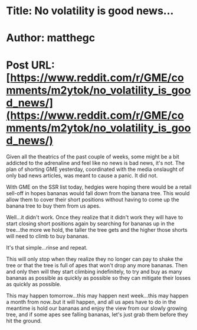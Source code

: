 # Title: No volatility is good news...
# Author: matthegc
# Post URL: [https://www.reddit.com/r/GME/comments/m2ytok/no_volatility_is_good_news/](https://www.reddit.com/r/GME/comments/m2ytok/no_volatility_is_good_news/)


Given all the theatrics of the past couple of weeks, some might be a bit addicted to the adrenaline and feel like no news is bad news, it's not.  The plan of shorting GME yesterday, coordinated with the media onslaught of only bad news articles, was meant to cause a panic.  It did not.

With GME on the SSR list today, hedgies were hoping there would be a retail sell-off in hopes bananas would fall down from the banana tree. This would allow them to cover their short positions without having to come up the banana tree to buy them from us apes.

Well...it didn't work.  Once they realize that it didn't work they will have to start closing short positions again by searching for bananas up in the tree...the more we hold, the taller the tree gets and the higher those shorts will need to climb to buy bananas.  

It's that simple...rinse and repeat.

This will only stop when they realize they no longer can pay to shake the tree or that the tree is full of apes that won't drop any more bananas. Then and only then will they start climbing indefinitely, to try and buy as many bananas as possible as quickly as possible so they can mitigate their losses as quickly as possible.

This may happen tomorrow...this may happen next week...this may happen a month from now..but it will happen, and all us apes have to do in the meantime is hold our bananas and enjoy the view from our slowly growing tree, and if some apes see falling bananas, let's just grab them before they hit the ground.